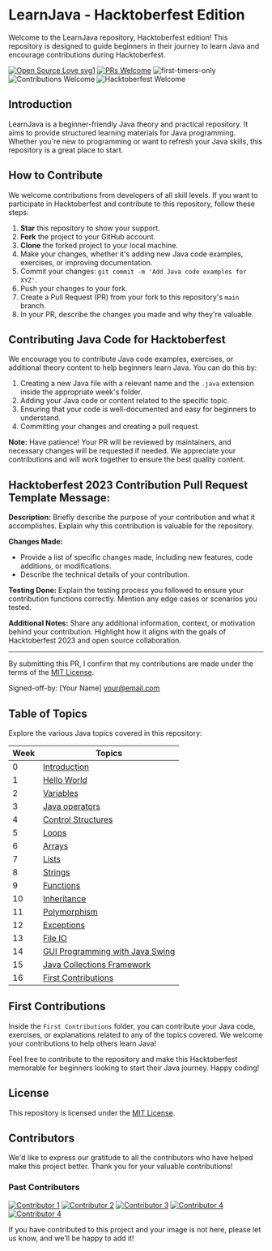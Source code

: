 # LearnJava - Hacktoberfest Edition

Welcome to the LearnJava repository, Hacktoberfest edition! This repository is designed to guide beginners in their journey to learn Java and encourage contributions during Hacktoberfest.

[![Open Source Love svg1](https://badges.frapsoft.com/os/v1/open-source.svg?v=103)](https://github.com/ellerbrock/open-source-badges/)
[![PRs Welcome](https://img.shields.io/badge/PRs-welcome-brightgreen.svg?style=flat-square)](http://makeapullrequest.com)
![first-timers-only](https://img.shields.io/badge/first--timers--only-friendly-yellow.svg?style=flat)
![Contributions Welcome](https://img.shields.io/static/v1.svg?label=Contributions&message=Welcome&color=0059b3&style=flat-square)
![Hacktoberfest Welcome](https://img.shields.io/static/v1.svg?label=Hacktoberfest&message=Welcome&color=0059b3&style=flat-square)

## Introduction

LearnJava is a beginner-friendly Java theory and practical repository. It aims to provide structured learning materials for Java programming. Whether you're new to programming or want to refresh your Java skills, this repository is a great place to start.

## How to Contribute

We welcome contributions from developers of all skill levels. If you want to participate in Hacktoberfest and contribute to this repository, follow these steps:

1. **Star** this repository to show your support.
2. **Fork** the project to your GitHub account.
3. **Clone** the forked project to your local machine.
4. Make your changes, whether it's adding new Java code examples, exercises, or improving documentation.
5. Commit your changes: `git commit -m 'Add Java code examples for XYZ'`.
6. Push your changes to your fork.
7. Create a Pull Request (PR) from your fork to this repository's `main` branch.
8. In your PR, describe the changes you made and why they're valuable.

## Contributing Java Code for Hacktoberfest

We encourage you to contribute Java code examples, exercises, or additional theory content to help beginners learn Java. You can do this by:

1. Creating a new Java file with a relevant name and the `.java` extension inside the appropriate week's folder.
2. Adding your Java code or content related to the specific topic.
3. Ensuring that your code is well-documented and easy for beginners to understand.
4. Committing your changes and creating a pull request.

**Note:** Have patience! Your PR will be reviewed by maintainers, and necessary changes will be requested if needed. We appreciate your contributions and will work together to ensure the best quality content.

## Hacktoberfest 2023 Contribution Pull Request Template Message:

**Description:** Briefly describe the purpose of your contribution and what it accomplishes. Explain why this contribution is valuable for the repository.

**Changes Made:**
- Provide a list of specific changes made, including new features, code additions, or modifications.
- Describe the technical details of your contribution.

**Testing Done:** Explain the testing process you followed to ensure your contribution functions correctly. Mention any edge cases or scenarios you tested.

**Additional Notes:** Share any additional information, context, or motivation behind your contribution. Highlight how it aligns with the goals of Hacktoberfest 2023 and open source collaboration.

---

By submitting this PR, I confirm that my contributions are made under the terms of the [MIT License](LICENSE).

Signed-off-by: [Your Name] <your@email.com>


## Table of Topics

Explore the various Java topics covered in this repository:

| Week | Topics |
| ---- | ------ |
| 0    | [Introduction](./00_Introduction/introduction.md) |
| 1    | [Hello World](./01_Hello_world/hello_world.md) |
| 2    | [Variables](./02_Variables/variables.md) |
| 3    | [Java operators](./03_Operators/operators.md) |
| 4    | [Control Structures](./04_Control_structures/control_structures.md) |
| 5    | [Loops](./05_Loops/loops.md) |
| 6    | [Arrays](./06_Arrays/arrays.md) |
| 7    | [Lists](./07_Lists/lists.md) |
| 8    | [Strings](./08_Strings/strings.md) |
| 9    | [Functions](./09_Functions/functions.md) |
| 10   | [Inheritance](./10_Inheritance/inheritance.md) |
| 11   | [Polymorphism](./11_Polymorphism/polymorphism.md) |
| 12   | [Exceptions](./12_Exceptions/exceptions.md) |
| 13   | [File IO](./13_File_io/file_io.md) |
| 14   | [GUI Programming with Java Swing](./14_GUI_programming/gui_programming.md) |
| 15   | [Java Collections Framework](./15_Frameworks/frameworks.md) |
| 16   | [First Contributions](./16_FirstContribution) |

## First Contributions

Inside the `First Contributions` folder, you can contribute your Java code, exercises, or explanations related to any of the topics covered. We welcome your contributions to help others learn Java!

Feel free to contribute to the repository and make this Hacktoberfest memorable for beginners looking to start their Java journey. Happy coding!

## License

This repository is licensed under the [MIT License](LICENSE).

## Contributors

We'd like to express our gratitude to all the contributors who have helped make this project better. Thank you for your valuable contributions!

### Past Contributors

[![Contributor 1](https://avatars.githubusercontent.com/u/110519406?s=400&u=ed175901d055e3f6a5678223235955a884380a11&v=4)](https://github.com/tangorishi)
[![Contributor 2](https://avatars.githubusercontent.com/u/122040215?s=150)](https://github.com/competitiveblood)
[![Contributor 3](https://avatars.githubusercontent.com/u/138291073?s=150)](https://github.com/dracocodess)
[![Contributor 4](https://avatars.githubusercontent.com/u/85545712?s=150)](https://github.com/Ankit-Saha08)
[![Contributor 4](https://avatars.githubusercontent.com/u/94961626?s=150)](https://github.com/Janani-Balasooriya) 

If you have contributed to this project and your image is not here, please let us know, and we'll be happy to add it!





